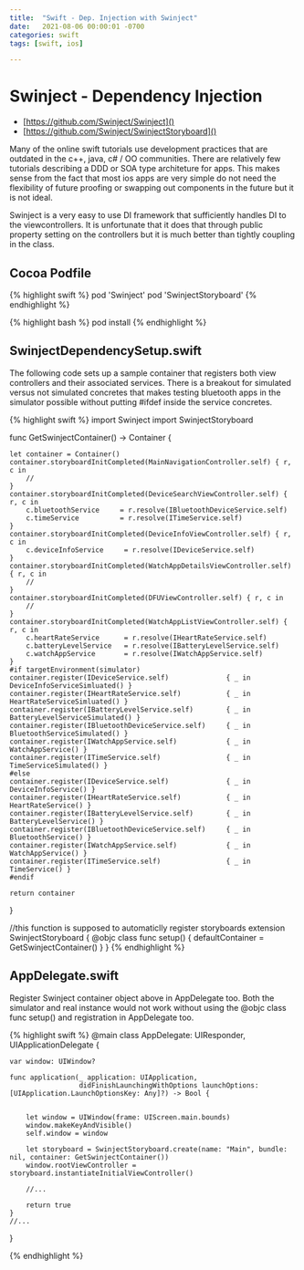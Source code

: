 ```yaml
---
title:  "Swift - Dep. Injection with Swinject"
date:   2021-08-06 00:00:01 -0700
categories: swift
tags: [swift, ios]

---
```

# Swinject - Dependency Injection

- [https://github.com/Swinject/Swinject]()
- [https://github.com/Swinject/SwinjectStoryboard]()

Many of the online swift tutorials use development practices that are outdated in the c++, java, c# / OO communities.  There are relatively few tutorials describing a DDD or SOA type architeture for apps.  This makes sense from the fact that most ios apps are very simple do not need the flexibility of future proofing or swapping out components in the future but it is not ideal.

Swinject is a very easy to use DI framework that sufficiently handles DI to the viewcontrollers.  It is unfortunate that it does that through public property setting on the controllers but it is much better than tightly coupling in the class.

## Cocoa Podfile

{% highlight swift %}
pod 'Swinject'
pod 'SwinjectStoryboard'
{% endhighlight %}

{% highlight bash %}
pod install
{% endhighlight %}

## SwinjectDependencySetup.swift

The following code sets up a sample container that registers both view controllers and their associated services.  There is a breakout for simulated versus not simulated concretes that makes testing bluetooth apps in the simulator possible without putting #ifdef inside the service concretes.

{% highlight swift %}
import Swinject
import SwinjectStoryboard

func GetSwinjectContainer() -> Container {
    
    let container = Container()
    container.storyboardInitCompleted(MainNavigationController.self) { r, c in
        //
    }
    container.storyboardInitCompleted(DeviceSearchViewController.self) { r, c in
        c.bluetoothService     = r.resolve(IBluetoothDeviceService.self)
        c.timeService          = r.resolve(ITimeService.self)
    }
    container.storyboardInitCompleted(DeviceInfoViewController.self) { r, c in
        c.deviceInfoService     = r.resolve(IDeviceService.self)
    }
    container.storyboardInitCompleted(WatchAppDetailsViewController.self) { r, c in
        //
    }
    container.storyboardInitCompleted(DFUViewController.self) { r, c in
        //
    }
    container.storyboardInitCompleted(WatchAppListViewController.self) { r, c in
        c.heartRateService      = r.resolve(IHeartRateService.self)
        c.batteryLevelService   = r.resolve(IBatteryLevelService.self)
        c.watchAppService       = r.resolve(IWatchAppService.self)
    }
    #if targetEnvironment(simulator)
    container.register(IDeviceService.self)              { _ in DeviceInfoServiceSimluated() }
    container.register(IHeartRateService.self)           { _ in HeartRateServiceSimluated() }
    container.register(IBatteryLevelService.self)        { _ in BatteryLevelServiceSimulated() }
    container.register(IBluetoothDeviceService.self)     { _ in BluetoothServiceSimulated() }
    container.register(IWatchAppService.self)            { _ in WatchAppService() }
    container.register(ITimeService.self)                { _ in TimeServiceSimulated() }
    #else
    container.register(IDeviceService.self)              { _ in DeviceInfoService() }
    container.register(IHeartRateService.self)           { _ in HeartRateService() }
    container.register(IBatteryLevelService.self)        { _ in BatteryLevelService() }
    container.register(IBluetoothDeviceService.self)     { _ in BluetoothService() }
    container.register(IWatchAppService.self)            { _ in WatchAppService() }
    container.register(ITimeService.self)                { _ in TimeService() }
    #endif
    
    return container
}

//this function is supposed to automaticlly register storyboards
extension SwinjectStoryboard {
    @objc class func setup() {
        defaultContainer = GetSwinjectContainer()
    }
}
{% endhighlight %}

## AppDelegate.swift

Register Swinject container object above in AppDelegate too.
Both the simulator and real instance would not work without using the @objc class func setup() and registration in AppDelegate too.

{% highlight swift %}
@main
class AppDelegate: UIResponder, UIApplicationDelegate {
    
    var window: UIWindow?
    
    func application(_ application: UIApplication,
                     didFinishLaunchingWithOptions launchOptions: [UIApplication.LaunchOptionsKey: Any]?) -> Bool {
        
        
        let window = UIWindow(frame: UIScreen.main.bounds)
        window.makeKeyAndVisible()
        self.window = window

        let storyboard = SwinjectStoryboard.create(name: "Main", bundle: nil, container: GetSwinjectContainer())
        window.rootViewController = storyboard.instantiateInitialViewController()

        //...
        
        return true
    }
    //...
}

{% endhighlight %}
